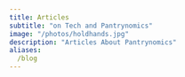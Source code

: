 ```yaml
---
title: Articles
subtitle: "on Tech and Pantrynomics"
image: "/photos/holdhands.jpg"
description: "Articles About Pantrynomics"
aliases:
  /blog
---
```

